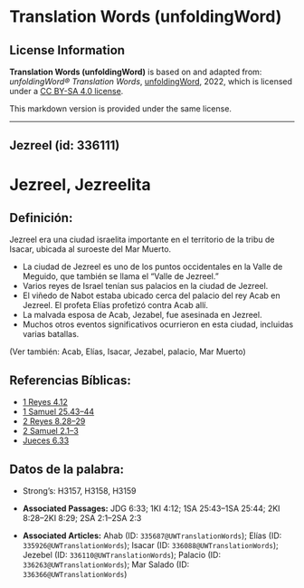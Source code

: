 # Translation Words (unfoldingWord)

## License Information

**Translation Words (unfoldingWord)** is based on and adapted from: _unfoldingWord® Translation Words_, [unfoldingWord](https://unfoldingword.org/utw), 2022, which is licensed under a [CC BY-SA 4.0 license](https://creativecommons.org/licenses/by-sa/4.0/legalcode.en).

This markdown version is provided under the same license.



--------------------------------

## Jezreel (id: 336111)

Jezreel, Jezreelita
===================

Definición:
-----------

Jezreel era una ciudad israelita importante en el territorio de la tribu de Isacar, ubicada al suroeste del Mar Muerto.

* La ciudad de Jezreel es uno de los puntos occidentales en la Valle de Meguido, que también se llama el “Valle de Jezreel.”
* Varios reyes de Israel tenían sus palacios en la ciudad de Jezreel.
* El viñedo de Nabot estaba ubicado cerca del palacio del rey Acab en Jezreel. El profeta Elías profetizó contra Acab allí.
* La malvada esposa de Acab, Jezabel, fue asesinada en Jezreel.
* Muchos otros eventos significativos ocurrieron en esta ciudad, incluidas varias batallas.

(Ver también: Acab, Elías, Isacar, Jezabel, palacio, Mar Muerto)

Referencias Bíblicas:
---------------------

* [1 Reyes 4\.12](https://ref.ly/1Kgs4:12)
* [1 Samuel 25\.43–44](https://ref.ly/1Sam25:43-1Sam25:44)
* [2 Reyes 8\.28–29](https://ref.ly/2Kgs8:28-2Kgs8:29)
* [2 Samuel 2\.1–3](https://ref.ly/2Sam2:1-2Sam2:3)
* [Jueces 6\.33](https://ref.ly/Judg6:33)

Datos de la palabra:
--------------------

* Strong’s: H3157, H3158, H3159

* **Associated Passages:** JDG 6:33; 1KI 4:12; 1SA 25:43–1SA 25:44; 2KI 8:28–2KI 8:29; 2SA 2:1–2SA 2:3
* **Associated Articles:** Ahab (ID: `335687@UWTranslationWords`); Elías (ID: `335926@UWTranslationWords`); Isacar (ID: `336088@UWTranslationWords`); Jezebel (ID: `336110@UWTranslationWords`); Palacio (ID: `336263@UWTranslationWords`); Mar Salado (ID: `336366@UWTranslationWords`)

